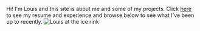 Hi! I'm Louis and this site is about me and some of my projects. Click [here](pages/resume.html "Experience") to see my resume and experience and browse below to see what I've been up to recently.
![Louis at the ice rink](pages/images/IMG_2025.jpg)
